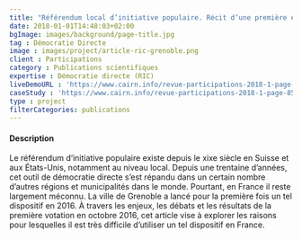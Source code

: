 ```yaml
---
title: "Référendum local d’initiative populaire. Récit d’une première expérience en France"
date: 2018-01-01T14:48:03+02:00
bgImage: images/background/page-title.jpg
tag : Démocratie Directe
image : images/project/article-ric-grenoble.png
client : Participations
category : Publications scientifiques
expertise : Démocratie directe (RIC)
liveDemoURL : 'https://www.cairn.info/revue-participations-2018-1-page-85.htm'
caseStudy : 'https://www.cairn.info/revue-participations-2018-1-page-85.htm'
type : project
filterCategories: publications
---
```


#### Description
Le référendum d’initiative populaire existe depuis le xixe siècle en Suisse et aux États-Unis, notamment au niveau local. Depuis une trentaine d’années, cet outil de démocratie directe s’est répandu dans un certain nombre d’autres régions et municipalités dans le monde. Pourtant, en France il reste largement méconnu. La ville de Grenoble a lancé pour la première fois un tel dispositif en 2016. À travers les enjeux, les débats et les résultats de la première votation en octobre 2016, cet article vise à explorer les raisons pour lesquelles il est très difficile d’utiliser un tel dispositif en France.


